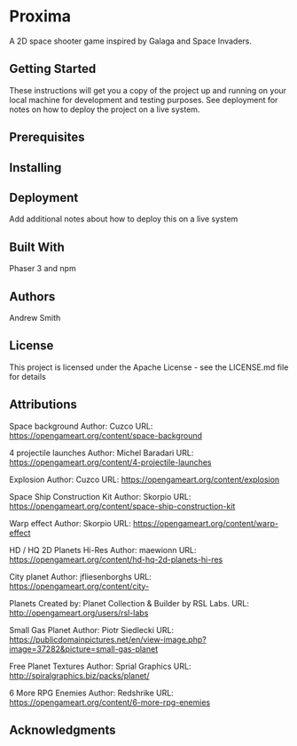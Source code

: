 # Proxima

A 2D space shooter game inspired by Galaga and Space Invaders.

## Getting Started

These instructions will get you a copy of the project up and running on your local machine for development and testing purposes. See deployment for notes on how to deploy the project on a live system.

## Prerequisites




## Installing



## Deployment

Add additional notes about how to deploy this on a live system

## Built With

Phaser 3 and npm

## Authors

Andrew Smith

## License

This project is licensed under the Apache License - see the LICENSE.md file for details

## Attributions

Space background
Author: Cuzco
URL: https://opengameart.org/content/space-background

4 projectile launches
Author: Michel Baradari
URL: https://opengameart.org/content/4-projectile-launches

Explosion
Author: Cuzco
URL: https://opengameart.org/content/explosion

Space Ship Construction Kit
Author: Skorpio
URL: https://opengameart.org/content/space-ship-construction-kit

Warp effect
Author: Skorpio
URL: https://opengameart.org/content/warp-effect

HD / HQ 2D Planets Hi-Res
Author: maewionn
URL: https://opengameart.org/content/hd-hq-2d-planets-hi-res

City planet
Author: jfliesenborghs
URL: https://opengameart.org/content/city-

Planets 
Created by: Planet Collection & Builder by RSL Labs. 
URL: http://opengameart.org/users/rsl-labs

Small Gas Planet
Author: Piotr Siedlecki
URL: https://publicdomainpictures.net/en/view-image.php?image=37282&picture=small-gas-planet

Free Planet Textures
Author: Sprial Graphics
URL: http://spiralgraphics.biz/packs/planet/

6 More RPG Enemies
Author: Redshrike
URL: https://opengameart.org/content/6-more-rpg-enemies
## Acknowledgments


